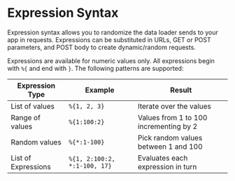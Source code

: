 # Expression Syntax

Expression syntax allows you to randomize the data loader sends to your app in requests. Expressions can be substituted in URLs, GET or POST parameters, and POST body to create dynamic/random requests.

Expressions are available for numeric values only. All expressions begin with `%{` and end with `}`. The following patterns are supported:

<table class="table">
  <thead>
    <tr>
      <th>Expression Type</th>
      <th>Example</th>
      <th>Result</th>
    </tr>
  </thead>
  <tbody>
    <tr>
      <td>List of values</td>
      <td><code>%{1, 2, 3}</code></td>
      <td>Iterate over the values</td>
    </tr>
    <tr>
      <td>Range of values</td>
      <td><code>%{1:100:2}</code></td>
      <td>Values from 1 to 100 incrementing by 2</td>
    </tr>
    <tr>
      <td>Random values</td>
      <td><code>%{*:1-100}</code></td>
      <td>Pick random values between 1 and 100</td>
    </tr>
    <tr>
      <td>List of Expressions</td>
      <td><code>%{1, 2:100:2, *:1-100, 17}</code></td>
      <td>Evaluates each expression in turn</td>
    </tr>
  </tbody>
</table>

